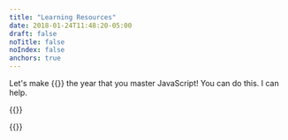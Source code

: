 ```yaml
---
title: "Learning Resources"
date: 2018-01-24T11:48:20-05:00
draft: false
noTitle: false
noIndex: false
anchors: true
---
```


Let's make {{<year>}} the year that you master&nbsp;JavaScript! You can do this. I can help.

{{<cta for="funnel">}}

{{<cta for="products">}}